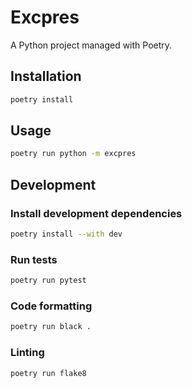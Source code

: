 # Excpres

A Python project managed with Poetry.

## Installation

```bash
poetry install
```

## Usage

```bash
poetry run python -m excpres
```

## Development

### Install development dependencies

```bash
poetry install --with dev
```

### Run tests

```bash
poetry run pytest
```

### Code formatting

```bash
poetry run black .
```

### Linting

```bash
poetry run flake8
``` 